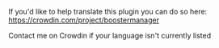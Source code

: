 If you'd like to help translate this plugin you can do so here: https://crowdin.com/project/boostermanager

Contact me on Crowdin if your language isn't currently listed
